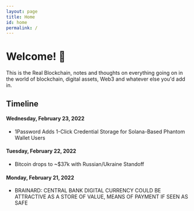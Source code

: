 ```yaml
---
layout: page
title: Home
id: home
permalink: /
---
```


# Welcome! 🌱

This is the Real Blockchain, notes and thoughts on everything going on in the world of blockchain, digital assets, Web3 and whatever else you'd add in.

## Timeline

#### Wednesday, February 23, 2022
- 1Password Adds 1-Click Credential Storage for Solana-Based Phantom Wallet Users

#### Tuesday, February 22, 2022
- Bitcoin drops to ~$37k with Russian/Ukraine Standoff

#### Monday, February 21, 2022

- BRAINARD: CENTRAL BANK DIGITAL CURRENCY COULD BE ATTRACTIVE AS A STORE OF VALUE, MEANS OF PAYMENT IF SEEN AS SAFE
